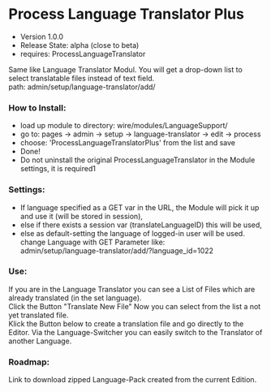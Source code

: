 Process Language Translator Plus
===========================

- Version 1.0.0
- Release State: alpha (close to beta)
- requires: ProcessLanguageTranslator

Same like Language Translator Modul. You will get a drop-down list to select translatable files instead of text field.  
path: admin/setup/language-translator/add/


### How to Install:
- load up module to directory: wire/modules/LanguageSupport/
- go to: pages -> admin -> setup -> language-translator -> edit -> process
- choose: 'ProcessLanguageTranslatorPlus' from the list and save
- Done!
- Do not uninstall the original ProcessLanguageTranslator in the Module settings, it is required1

### Settings:
- If language specified as a GET var in the URL, the Module will pick it up and use it (will be stored in session),
- else if there exists a session var (translateLanguageID) this will be used,
- else as default-setting the language of logged-in user will be used.  
  change Language with GET Parameter like:  
  admin/setup/language-translator/add/?language_id=1022  

### Use:
If you are in the Language Translator you can see a List of Files which are already translated (in the set language).  
Click the Button "Translate New File"
Now you can select from the list a not yet translated file.  
Klick the Button below to create a translation file and go directly to the Editor.
Via the Language-Switcher you can easily switch to the Translator of another Language.


### Roadmap:
Link to download zipped Language-Pack created from the current Edition.
